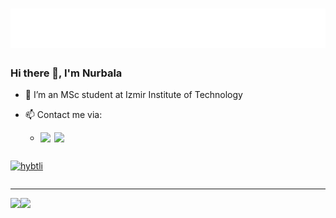 <h1 align="center">
  <img src="https://raw.githubusercontent.com/hybtli/hybtli/main/headerName.svg" alt="Nurbala Heybatov" />
</h1>



### Hi there 👋, I'm Nurbala


- 🌱 I’m an MSc student at Izmir Institute of Technology
- 📫 Contact me via:

     - [<img align="left" width="22px" src="https://raw.githubusercontent.com/gauravghongde/social-icons/master/SVG/White/LinkedIN_white.svg"/>](https://www.linkedin.com/in/nurbala-heybatov/)
 
       [<img align="left" width="22px" src="https://raw.githubusercontent.com/gauravghongde/social-icons/master/SVG/White/Gmail_white.svg"/>](mailto:nurbala788788@gmail.com)
       

<div align="center" style="display: flex; flex-direction: row;">
  <p align="center"> <a href="https://github.com/ryo-ma/github-profile-trophy"><img src="https://github-profile-trophy.vercel.app/?username=hybtli&theme=radical&column=9" alt="hybtli" /></a></p>
</div>

---

<div>
  <img class="img" align="left" src="https://github-readme-stats.vercel.app/api?username=hybtli&show_icons=true&theme=radical" />
  <img class="img" src="https://github-readme-stats.vercel.app/api/top-langs/?username=hybtli&theme=radical&layout=compact&langs_count=6" />
</div>

